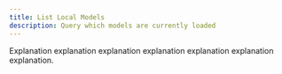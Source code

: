 ```yaml
---
title: List Local Models
description: Query which models are currently loaded
---
```


Explanation explanation explanation explanation explanation explanation explanation.
